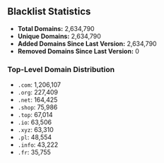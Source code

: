 ## Blacklist Statistics

- **Total Domains:** 2,634,790
- **Unique Domains:** 2,634,790
- **Added Domains Since Last Version:** 2,634,790
- **Removed Domains Since Last Version:** 0

### Top-Level Domain Distribution

-  `.com`: 1,206,107
-  `.org`: 227,409
-  `.net`: 164,425
-  `.shop`: 75,986
-  `.top`: 67,014
-  `.io`: 63,506
-  `.xyz`: 63,310
-  `.pl`: 48,554
-  `.info`: 43,222
-  `.fr`: 35,755
